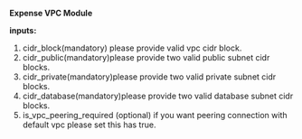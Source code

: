 **Expense VPC Module**

**inputs:**

1. cidr_block(mandatory) please provide valid vpc cidr block.
2. cidr_public(mandatory)please provide two valid public subnet cidr blocks.
3. cidr_private(mandatory)please provide two valid private subnet cidr blocks.
4. cidr_database(mandatory)please provide two valid database subnet cidr blocks.
5. is_vpc_peering_required (optional) if you want peering connection with default vpc please set this has true.